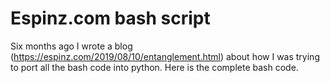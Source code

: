 # Espinz.com bash script 
Six months ago I wrote a blog (https://espinz.com/2019/08/10/entanglement.html) about how I was trying to port all the bash code into python. Here is the complete bash code.

